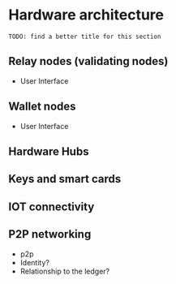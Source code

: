 # Hardware architecture

```comment
TODO: find a better title for this section
```
## Relay nodes (validating nodes)
- User Interface

## Wallet nodes

- User Interface

## Hardware Hubs
## Keys and smart cards
## IOT connectivity
## P2P networking

- p2p
- Identity?
- Relationship to the ledger? 



